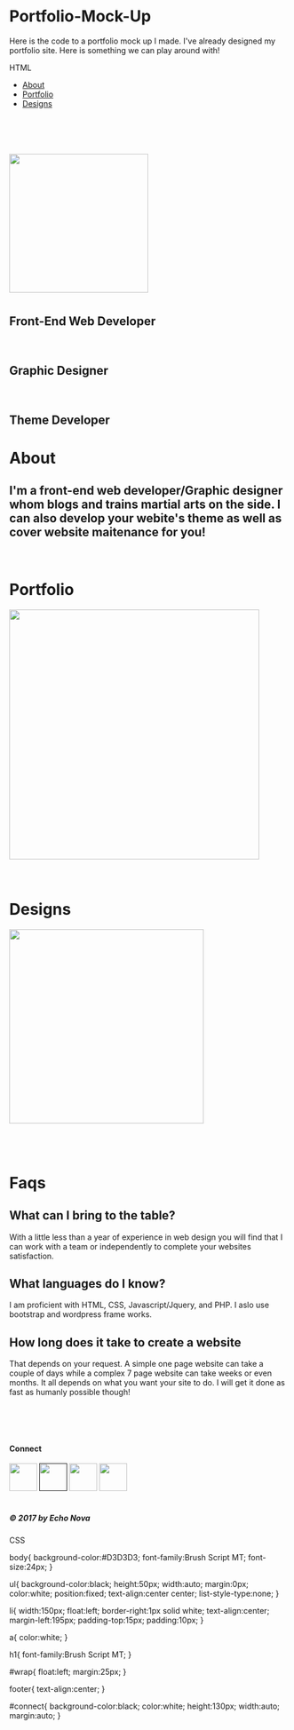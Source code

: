 # Portfolio-Mock-Up
Here is the code to a portfolio mock up I made. I've already designed my portfolio site. Here is something we can play around with!


HTML
<!Doctype HTML>
<title>Portfolio</title>
</head>
<ul>
<li><a href='#about'/>About</a></li>
<li><a href='#portfolio'/>Portfolio</a></li>
<li><a href='#designs'/>Designs</a></li>
</ul>

<br />
<br />
<br />
<br />

<body>
<div id='wrap'>

<img src='https://scontent-atl3-1.xx.fbcdn.net/v/t1.0-9/17523672_10212168210617130_395292826014727769_n.jpg?oh=72764154122ed07c8a39c01d4abf961f&oe=594D5728' width='250'/>
</div>

<div>
<h1 id='about'></h1>

<h2>Front-End Web Developer</h2>

<br />

<h2>Graphic Designer</h2>

<br />

<h2>Theme Developer</h2>

</div>

<div>

<h1>About</h1>
<h2>I'm a front-end web developer/Graphic designer whom blogs and trains martial arts on the side. I can also develop your webite's theme as well as cover website maitenance for you! </h2>

</div>

<br />

<div>

<h1 id='portfolio'>Portfolio</h1>
<a href='http://www.ruralhs.org/'/><img src='https://res.cloudinary.com/dycjxv4nv/image/upload/v1491323383/unnamed_pgcsma.jpg' width='450'/></a>

</div>
<br />
<br />


<h1 id='designs'>Designs</h1>
<img src='https://res.cloudinary.com/dycjxv4nv/image/upload/v1491323383/unnamed_pgcsma.jpg' width='350'/>

<br />
<br />
<br />
<br />

<div>

<h1>Faqs</h1>
<h2>What can I bring to the table?</h2>
<p>With a little less than a year of experience in web design you will find that I can work with a team or independently to complete your websites satisfaction.</p>
</div>

<div>
<h2>What languages do I know?</h2>
<p>I am proficient with HTML, CSS, Javascript/Jquery, and PHP. I aslo use bootstrap and wordpress frame works.</p>
</div>

<div>
<h2>How long does it take to create a website</h2>
<p>That depends on your request. A simple one page website can take a couple of days while a complex 7 page website can take weeks or even months. It all depends on what you want your site to do. I will get it done as fast as humanly possible though!</p>
</div>

<br />
<br />
<br />

<div id='connect'>

<h4>Connect</h4>
<a href='https://www.facebook.com/marquis.royal1'/><img src='C:\Users\emc1r\Documents\portfolio\pics\facebook.png' width='50' margin='25'/></a>
<a href=''/><img src='C:\Users\emc1r\Documents\portfolio\pics\gmail_256.png'width='50' margin='25'/></a>
<a href='https://twitter.com/Royal1000'/><img src='C:\Users\emc1r\Documents\portfolio\pics\twitter.png' width='50' margin='25'/></a>
<a href='https://www.instagram.com/royalmarquis/'/><img src='C:\Users\emc1r\Documents\portfolio\pics\instagram.png' width='50' margin='25'/></a>

</div>

<br />

<footer>
<h5>&copy 2017 by Echo Nova </h5>
</footer>
</body>
<!Doctype html>

CSS

body{
	background-color:#D3D3D3;
	font-family:Brush Script MT;
	font-size:24px;
}

ul{
	background-color:black;
	height:50px;
	width:auto;
	margin:0px;
	color:white;
	position:fixed;
	text-align:center center;
	list-style-type:none;
}

li{
	width:150px;
	float:left;
	border-right:1px solid white;
	text-align:center;
	margin-left:195px;
	padding-top:15px;
	padding:10px;
}

a{
	color:white;
}
 
 h1{
	 font-family:Brush Script MT;
 }
 
 #wrap{
	 float:left;
	 margin:25px;
 }
 
 footer{
	 text-align:center;
 }
 
 #connect{
	 background-color:black;
	 color:white;
	 height:130px;
	 width:auto;
	 margin:auto;
 }
